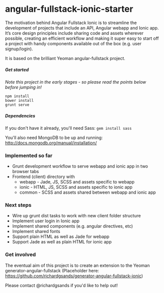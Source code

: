 # angular-fullstack-ionic-starter

The motivation behind Angular Fullstack Ionic is to streamline the development of projects that include an API, Angular webapp and Ionic app. It’s core design principles include sharing code and assets wherever possible, creating an efficient workflow and making it super easy to start off a project with handy components available out of the box (e.g. user signup/login). 

It is based on the brilliant Yeoman angular-fullstack project.

##### Get started
*Note this project in the early stages - so please read the points below before jumping in!*
```
npm install
bower install
grunt serve
```
##### Dependencies
If you don't have it already, you'll need Sass: ```gem install sass```

You'll also need MongoDB to be up and running: http://docs.mongodb.org/manual/installation/

### Implemented so far
* Grunt development workflow to serve webapp and ionic app in two browser tabs
* Frontend (client) directory with
  * webapp - Jade, JS, SCSS and assets specific to webapp
  * ionic -  HTML, JS, SCSS and assets specific to ionic app
  * common - SCSS and assets shared between webapp and ionic app
  
### Next steps
* Wire up grunt dist tasks to work with new client folder structure
* Implement user login in Ionic app
* Implement shared components (e.g. angular directives, etc)
* Implement shared fonts
* Support plain HTML as well as Jade for webapp
* Support Jade as well as plain HTML for ionic app

### Get involved
The eventual aim of this project is to create an extension to the Yeoman generator-angular-fullstack
(Placeholder here: https://github.com/richardgsands/generator-angular-fullstack-ionic)

Please contact @richardgsands if you'd like to help out!

